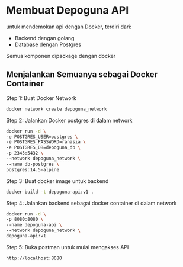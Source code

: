 # Membuat Depoguna API

untuk mendemokan api dengan Docker, terdiri dari:

- Backend dengan golang
- Database dengan Postgres

Semua komponen dipackage dengan docker

## Menjalankan Semuanya sebagai Docker Container

Step 1: Buat Docker Network

```bash
docker network create depoguna_network
```

Step 2: Jalankan Docker postgres di dalam network

```bash
docker run -d \
-e POSTGRES_USER=postgres \
-e POSTGRES_PASSWORD=rahasia \
-e POSTGRES_DB=depoguna_db \
-p 2345:5432 \
--network depoguna_network \
--name db-postgres \
postgres:14.5-alpine
```

Step 3: Buat docker image untuk backend

```bash
docker build -t depoguna-api:v1 .
```

Step 4: Jalankan backend sebagai docker container di dalam network

```bash
docker run -d \
-p 8080:8080 \
--name depoguna-api \
--network depoguna_network \
depoguna-api:v1
```

Step 5: Buka postman untuk mulai mengakses API

```bash
http://localhost:8080
```
